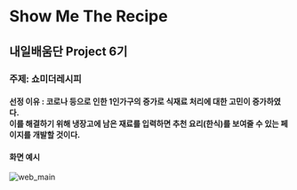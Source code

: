 # Show Me The Recipe

## 내일배움단 Project 6기

### 주제: 쇼미더레시피

#### 선정 이유 : 코로나 등으로 인한 1인가구의 증가로 식재료 처리에 대한 고민이 증가하였다.<br>이를 해결하기 위해 냉장고에 남은 재료를 입력하면 추천 요리(한식)를 보여줄 수 있는 페이지를 개발할 것이다.

#### 화면 예시

![web_main](https://user-images.githubusercontent.com/83802168/141233636-76b26632-e9fc-49c8-879a-5dff0f46f9ff.png)
